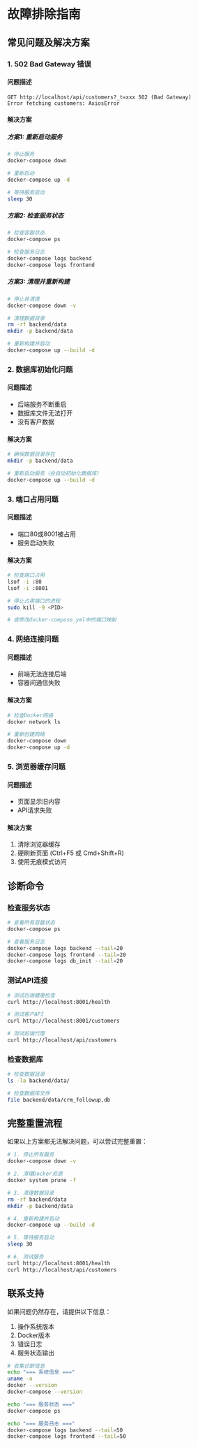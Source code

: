 # 故障排除指南

## 常见问题及解决方案

### 1. 502 Bad Gateway 错误

#### 问题描述
```
GET http://localhost/api/customers?_t=xxx 502 (Bad Gateway)
Error fetching customers: AxiosError
```

#### 解决方案

##### 方案1: 重新启动服务
```bash
# 停止服务
docker-compose down

# 重新启动
docker-compose up -d

# 等待服务启动
sleep 30
```

##### 方案2: 检查服务状态
```bash
# 检查容器状态
docker-compose ps

# 检查服务日志
docker-compose logs backend
docker-compose logs frontend
```

##### 方案3: 清理并重新构建
```bash
# 停止并清理
docker-compose down -v

# 清理数据目录
rm -rf backend/data
mkdir -p backend/data

# 重新构建并启动
docker-compose up --build -d
```

### 2. 数据库初始化问题

#### 问题描述
- 后端服务不断重启
- 数据库文件无法打开
- 没有客户数据

#### 解决方案
```bash
# 确保数据目录存在
mkdir -p backend/data

# 重新启动服务（会自动初始化数据库）
docker-compose up --build -d
```

### 3. 端口占用问题

#### 问题描述
- 端口80或8001被占用
- 服务启动失败

#### 解决方案
```bash
# 检查端口占用
lsof -i :80
lsof -i :8001

# 停止占用端口的进程
sudo kill -9 <PID>

# 或修改docker-compose.yml中的端口映射
```

### 4. 网络连接问题

#### 问题描述
- 前端无法连接后端
- 容器间通信失败

#### 解决方案
```bash
# 检查Docker网络
docker network ls

# 重新创建网络
docker-compose down
docker-compose up -d
```

### 5. 浏览器缓存问题

#### 问题描述
- 页面显示旧内容
- API请求失败

#### 解决方案
1. 清除浏览器缓存
2. 硬刷新页面 (Ctrl+F5 或 Cmd+Shift+R)
3. 使用无痕模式访问

## 诊断命令

### 检查服务状态
```bash
# 查看所有容器状态
docker-compose ps

# 查看服务日志
docker-compose logs backend --tail=20
docker-compose logs frontend --tail=20
docker-compose logs db_init --tail=20
```

### 测试API连接
```bash
# 测试后端健康检查
curl http://localhost:8001/health

# 测试客户API
curl http://localhost:8001/customers

# 测试前端代理
curl http://localhost/api/customers
```

### 检查数据库
```bash
# 检查数据目录
ls -la backend/data/

# 检查数据库文件
file backend/data/crm_followup.db
```

## 完整重置流程

如果以上方案都无法解决问题，可以尝试完整重置：

```bash
# 1. 停止所有服务
docker-compose down -v

# 2. 清理Docker资源
docker system prune -f

# 3. 清理数据目录
rm -rf backend/data
mkdir -p backend/data

# 4. 重新构建并启动
docker-compose up --build -d

# 5. 等待服务启动
sleep 30

# 6. 测试服务
curl http://localhost:8001/health
curl http://localhost/api/customers
```

## 联系支持

如果问题仍然存在，请提供以下信息：

1. 操作系统版本
2. Docker版本
3. 错误日志
4. 服务状态输出

```bash
# 收集诊断信息
echo "=== 系统信息 ==="
uname -a
docker --version
docker-compose --version

echo "=== 服务状态 ==="
docker-compose ps

echo "=== 服务日志 ==="
docker-compose logs backend --tail=50
docker-compose logs frontend --tail=50
```
